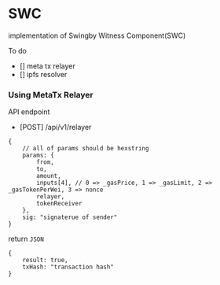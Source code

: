 # SWC
implementation of Swingby Witness Component(SWC)

To do
- [] meta tx relayer
- [] ipfs resolver

### Using MetaTx Relayer

API endpoint 
- [POST] /api/v1/relayer
```body
{
    // all of params should be hexstring
    params: {
        from, 
        to,  
        amount,  
        inputs[4], // 0 => _gasPrice, 1 => _gasLimit, 2 => _gasTokenPerWei, 3 => nonce
        relayer,
        tokenReceiver
    },
    sig: "signaterue of sender"
}
```
return `JSON`
```
{
    result: true, 
    txHash: "transaction hash"
}
```